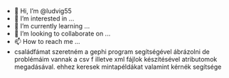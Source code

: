 - 👋 Hi, I’m @ludvig55
- 👀 I’m interested in ...
- 🌱 I’m currently learning ...
- 💞️ I’m looking to collaborate on ...
- 📫 How to reach me ...
- családfámat szeretném a gephi program segítségével ábrázolni de problémáim vannak a  csv f illetve xml fájlok készítésével atributomok megadásával. ehhez keresek mintapéldákat valamint kérnék segítsége
<!---
ludvig55/ludvig55 is a ✨ special ✨ repository because its `README.md` (this file) appears on your GitHub profile.
You can click the Preview link to take a look at your changes.
--->
